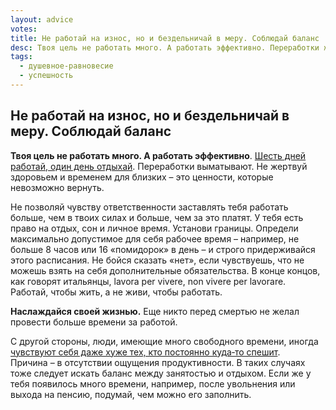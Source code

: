 ```yaml
---
layout: advice
votes:
title: Не работай на износ, но и бездельничай в меру. Соблюдай баланс
desc: Твоя цель не работать много. А работать эффективно. Переработки же выматывают. Не жертвуй здоровьем и временем для близких – это ценности, которые невозможно вернуть.
tags:
  - душевное-равновесие
  - успешность
---
```


## Не работай на износ, но и бездельничай в меру. Соблюдай баланс

**Твоя цель не работать много. А работать эффективно**. [Шесть дней работай, один день отдыхай](10-commandments). Переработки выматывают. Не жертвуй здоровьем и временем для близких – это ценности, которые невозможно вернуть.

Не позволяй чувству ответственности заставлять тебя работать больше, чем в твоих силах и больше, чем за это платят. У тебя есть право на отдых, сон и личное время. Установи границы. Определи максимально допустимое для себя рабочее время – например, не больше 8 часов или 16 «помидорок» в день – и строго придерживайся этого расписания. Не бойся сказать «нет», если чувствуешь, что не можешь взять на себя дополнительные обязательства. В конце концов, как говорят итальянцы, lavora per vivere, non vivere per lavorare. Работай, чтобы жить, а не живи, чтобы работать.

**Наслаждайся своей жизнью.** Еще никто перед смертью не желал провести больше времени за работой.

С другой стороны, люди, имеющие много свободного времени, иногда [чувствуют себя даже хуже тех, кто постоянно куда‑то спешит](https://pubmed.ncbi.nlm.nih.gov/34498892/). Причина – в отсутствии ощущения продуктивности. В таких случаях тоже следует искать баланс между занятостью и отдыхом. Если же у тебя появилось много времени, например, после увольнения или выхода на пенсию, подумай, чем можно его заполнить.
